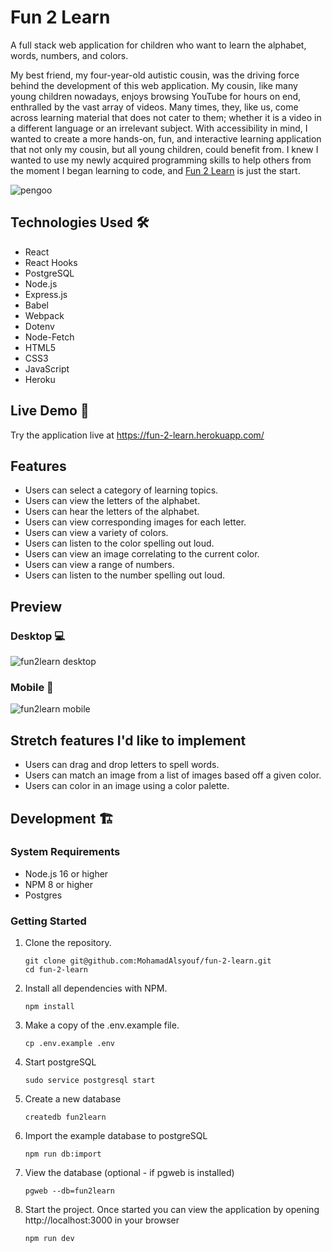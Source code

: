 # Fun 2 Learn 

A full stack web application for children who want to learn the alphabet, words, numbers, and colors.

My best friend, my four-year-old autistic cousin, was the driving force behind the development of this web application. My cousin, like many young children nowadays, enjoys browsing YouTube for hours on end, enthralled by the vast array of videos. Many times, they, like us, come across learning material that does not cater to them; whether it is a video in a different language or an irrelevant subject. With accessibility in mind, I wanted to create a more hands-on, fun, and interactive learning application that not only my cousin, but all young children, could benefit from. I knew I wanted to use my newly acquired programming skills to help others from the moment I began learning to code, and [Fun 2 Learn](https://fun-2-learn.herokuapp.com/) is just the start.

![pengoo](https://user-images.githubusercontent.com/93749120/177248904-3129cdbd-a4be-4057-9794-0bfdfaafd429.png)


## Technologies Used 🛠️

- React
- React Hooks
- PostgreSQL
- Node.js
- Express.js
- Babel
- Webpack
- Dotenv
- Node-Fetch
- HTML5
- CSS3
- JavaScript
- Heroku

## Live Demo :rocket:

Try the application live at https://fun-2-learn.herokuapp.com/

## Features

- Users can select a category of learning topics.
- Users can view the letters of the alphabet.
- Users can hear the letters of the alphabet.
- Users can view corresponding images for each letter.
- Users can view a variety of colors.
- Users can listen to the color spelling out loud.
- Users can view an image correlating to the current color.
- Users can view a range of numbers.
- Users can listen to the number spelling out loud.

## Preview

### Desktop 💻
![fun2learn desktop](https://user-images.githubusercontent.com/93749120/179877934-6d125070-09f3-4a05-9794-ab39ab26e9fa.gif)
### Mobile 📱
![fun2learn mobile](https://user-images.githubusercontent.com/93749120/179878027-9a0fd36f-35d8-460e-b504-77c7ddc2a9e0.gif)



## Stretch features I'd like to implement

- Users can drag and drop letters to spell words.
- Users can match an image from a list of images based off a given color.
- Users can color in an image using a color palette.
## Development :building_construction:

### System Requirements

* Node.js 16 or higher
* NPM 8 or higher
* Postgres

### Getting Started

1. Clone the repository.

    ```shell
    git clone git@github.com:MohamadAlsyouf/fun-2-learn.git
    cd fun-2-learn
    ```
  
2. Install all dependencies with NPM.

    ```shell
    npm install
    ```

3. Make a copy of the .env.example file.

    ```shell
    cp .env.example .env
    ```

4. Start postgreSQL

    ```shell
    sudo service postgresql start
    ```

5. Create a new database

    ```shell
    createdb fun2learn
    ```

6. Import the example database to postgreSQL

    ```shell
    npm run db:import
    ```

7. View the database (optional - if pgweb is installed)

    ```shell
    pgweb --db=fun2learn
    ```

8. Start the project. Once started you can view the application by opening http://localhost:3000 in your browser

    ```shell
    npm run dev
    ```
